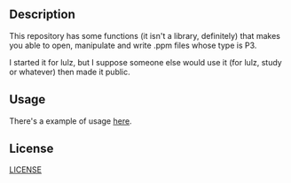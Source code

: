 ## Description

This repository has some functions (it isn't a library, definitely) that makes you able to open, manipulate and write .ppm files whose type is P3.

I started it for lulz, but I suppose someone else would use it (for lulz, study or whatever) then made it public.

## Usage
There's a example of usage [here](./src/main.c).

## License
[LICENSE](./LICENSE)
